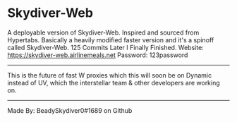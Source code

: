 # Skydiver-Web
A deployable version of Skydiver-Web.
Inspired and sourced from Hypertabs.
Basically a heavily modified faster version and it's a spinoff called Skydiver-Web.
125 Commits Later I Finally Finished. 
Website: https://skydiver-web.airlinemeals.net
Password: 123password
_______________________________________
This is the future of fast W proxies
which this will soon be on Dynamic
instead of UV, which the interstellar
team & other developers are working on.
_______________________________________
Made By: BeadySkydiver0#1689 on Github
